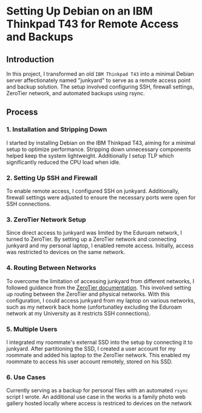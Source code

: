 # Setting Up Debian on an IBM Thinkpad T43 for Remote Access and Backups

## Introduction
In this project, I transformed an old `IBM Thinkpad T43` into a minimal Debian server affectionately named "junkyard" to serve as a remote access point and backup solution. The setup involved configuring SSH, firewall settings, ZeroTier network, and automated backups using rsync.

## Process

### 1. Installation and Stripping Down
I started by installing Debian on the IBM Thinkpad T43, aiming for a minimal setup to optimize performance. Stripping down unnecessary components helped keep the system lightweight.
Additionally I setup TLP which significantly reduced the CPU load when idle.

### 2. Setting Up SSH and Firewall
To enable remote access, I configured SSH on junkyard. Additionally, firewall settings were adjusted to ensure the necessary ports were open for SSH connections.

### 3. ZeroTier Network Setup
Since direct access to junkyard was limited by the Eduroam network, I turned to ZeroTier. By setting up a ZeroTier network and connecting junkyard and my personal laptop, I enabled remote access. Initially, access was restricted to devices on the same network.

### 4. Routing Between Networks
To overcome the limitation of accessing junkyard from different networks, I followed guidance from the [ZeroTier documentation](https://zerotier.atlassian.net/wiki/spaces/SD/pages/224395274/Route+between+ZeroTier+and+Physical+Networks). This involved setting up routing between the ZeroTier and physical networks. With this configuration, I could access junkyard from my laptop on various networks, such as my network back home (unfortunatley excluding the Eduroam network at my University as it restricts SSH connections).

### 5. Multiple Users
I integrated my roommate's external SSD into the setup by connecting it to junkyard. After partitioning the SSD, I created a user account for my roommate and added his laptop to the ZeroTier network. This enabled my roommate to access his user account remotely, stored on his SSD.

### 6. Use Cases
Currently serving as a backup for personal files with an automated `rsync` script I wrote.
An additional use case in the works is a family photo web gallery hosted locally where access is restriced to devices on the network
